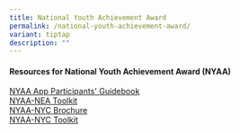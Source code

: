 ```yaml
---
title: National Youth Achievement Award
permalink: /national-youth-achievement-award/
variant: tiptap
description: ""
---
```

<h4>Resources for National Youth Achievement Award (NYAA)</h4>
<p><a href="/files/NYAA_App_Participants__Guidebook.pdf" rel="noopener noreferrer nofollow" target="_blank">NYAA App Participants' Guidebook</a>
<br><a href="/files/NYAA_NEA_Toolkit.pdf" rel="noopener noreferrer nofollow" target="_blank">NYAA-NEA Toolkit</a>
<br><a href="/files/NYAA_NYC_Brochure.pdf" rel="noopener noreferrer nofollow" target="_blank">NYAA-NYC Brochure</a>
<br><a href="/files/NYAA_NEA_Toolkit.pdf" rel="noopener noreferrer nofollow" target="_blank">NYAA-NYC Toolkit</a>
</p>